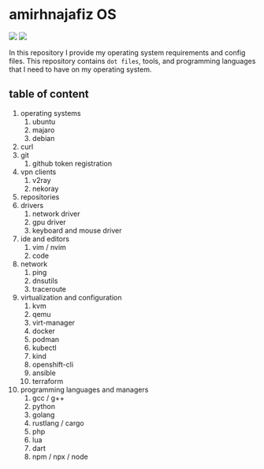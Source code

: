 # amirhnajafiz OS

![](https://img.shields.io/badge/pl-shell-green)
![](https://img.shields.io/badge/content-os_configs-blue)

In this repository I provide my operating system requirements and config files.
This repository contains ```dot files```, tools, and programming languages that I need
to have on my operating system.

## table of content

1. operating systems
   1. ubuntu
   2. majaro
   3. debian
2. curl
3. git
   1. github token registration
4. vpn clients
   1. v2ray
   2. nekoray
5. repositories
6. drivers
   1. network driver
   2. gpu driver
   3. keyboard and mouse driver
7. ide and editors
   1. vim / nvim
   2. code
8. network
   1. ping
   2. dnsutils
   3. traceroute
9. virtualization and configuration
    1. kvm
    2. qemu
    3. virt-manager
    4. docker
    5. podman
    6. kubectl
    7. kind
    8. openshift-cli
    9. ansible
    10. terraform
11. programming languages and managers
     1. gcc / g++
     2. python
     3. golang
     4. rustlang / cargo
     5. php
     6. lua
     7. dart
     8. npm / npx / node
